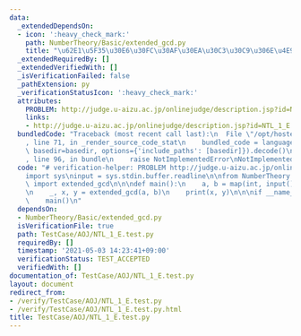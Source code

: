 ```yaml
---
data:
  _extendedDependsOn:
  - icon: ':heavy_check_mark:'
    path: NumberTheory/Basic/extended_gcd.py
    title: "\u62E1\u5F35\u30E6\u30FC\u30AF\u30EA\u30C3\u30C9\u306E\u4E92\u9664\u6CD5"
  _extendedRequiredBy: []
  _extendedVerifiedWith: []
  _isVerificationFailed: false
  _pathExtension: py
  _verificationStatusIcon: ':heavy_check_mark:'
  attributes:
    PROBLEM: http://judge.u-aizu.ac.jp/onlinejudge/description.jsp?id=NTL_1_E
    links:
    - http://judge.u-aizu.ac.jp/onlinejudge/description.jsp?id=NTL_1_E
  bundledCode: "Traceback (most recent call last):\n  File \"/opt/hostedtoolcache/Python/3.10.6/x64/lib/python3.10/site-packages/onlinejudge_verify/documentation/build.py\"\
    , line 71, in _render_source_code_stat\n    bundled_code = language.bundle(stat.path,\
    \ basedir=basedir, options={'include_paths': [basedir]}).decode()\n  File \"/opt/hostedtoolcache/Python/3.10.6/x64/lib/python3.10/site-packages/onlinejudge_verify/languages/python.py\"\
    , line 96, in bundle\n    raise NotImplementedError\nNotImplementedError\n"
  code: "# verification-helper: PROBLEM http://judge.u-aizu.ac.jp/onlinejudge/description.jsp?id=NTL_1_E\n\
    import sys\ninput = sys.stdin.buffer.readline\n\nfrom NumberTheory.Basic.extended_gcd\
    \ import extended_gcd\n\n\ndef main():\n    a, b = map(int, input().split())\n\
    \n    _, x, y = extended_gcd(a, b)\n    print(x, y)\n\n\nif __name__ == '__main__':\n\
    \    main()\n"
  dependsOn:
  - NumberTheory/Basic/extended_gcd.py
  isVerificationFile: true
  path: TestCase/AOJ/NTL_1_E.test.py
  requiredBy: []
  timestamp: '2021-05-03 14:23:41+09:00'
  verificationStatus: TEST_ACCEPTED
  verifiedWith: []
documentation_of: TestCase/AOJ/NTL_1_E.test.py
layout: document
redirect_from:
- /verify/TestCase/AOJ/NTL_1_E.test.py
- /verify/TestCase/AOJ/NTL_1_E.test.py.html
title: TestCase/AOJ/NTL_1_E.test.py
---
```

